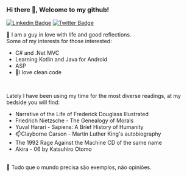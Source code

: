 ### Hi there 👋, Welcome to my github!

[![Linkedin Badge](https://img.shields.io/badge/-LinkedIn-blue?style=flat-square&logo=Linkedin&logoColor=white&link=https://www.linkedin.com/in/deividmoura/)](https://www.linkedin.com/in/deividmoura/)
[![Twitter Badge](https://img.shields.io/badge/-Twitter-1ca0f1?style=flat-square&labelColor=1ca0f1&logo=twitter&logoColor=white&link=https://twitter.com/deividmoura)](https://twitter.com/deividmoura)

💬 I am a guy in love with life and good reflections.<br>
Some of my interests for those interested:<br>
<ul>
  <li>C# and .Net MVC</li>
  <li>Learning Kotlin and Java for Android</li>
  <li>ASP</li>
  <li>🤔I love clean code</li>
</ul><br>

Lately I have been using my time for the most diverse readings, at my bedside you will find:<br>
<ul>
  <li>Narrative of the Life of Frederick Douglass Illustrated</li>
  <li>Friedrich Nietzsche - The Genealogy of Morals</li>
  <li>Yuval Harari - Sapiens: A Brief History of Humanity</li>
  <li>📫Clayborne Carson - Martin Luther King's autobiography</li>
  <li>The 1992 Rage Against the Machine CD of the same name</li>
  <li>Akira - 06 by Katsuhiro Otomo</li>
</ul><br>
🤔 Tudo que o mundo precisa são exemplos, não opiniões.


<!--
**dmourans/dmourans** is a ✨ _special_ ✨ repository because its `README.md` (this file) appears on your GitHub profile.

Here are some ideas to get you started:

- 🔭 I’m currently working on ...
- 🌱 I’m currently learning ...
- 👯 I’m looking to collaborate on ...
- 🤔 I’m looking for help with ...
- 💬 Ask me about ...
- 📫 How to reach me: ...
- 😄 Pronouns: ...
- ⚡ Fun fact: ...
-->
